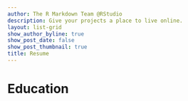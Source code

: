 ```yaml
---
author: The R Markdown Team @RStudio
description: Give your projects a place to live online.
layout: list-grid
show_author_byline: true
show_post_date: false
show_post_thumbnail: true
title: Resume
---
```


# Education
